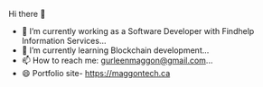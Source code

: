 Hi there 👋
- 🔭 I’m currently working as a Software Developer with Findhelp Information Services...
- 🌱 I’m currently learning Blockchain development...
- 📫 How to reach me: gurleenmaggon@gmail.com...
- 😄 Portfolio site- https://maggontech.ca

